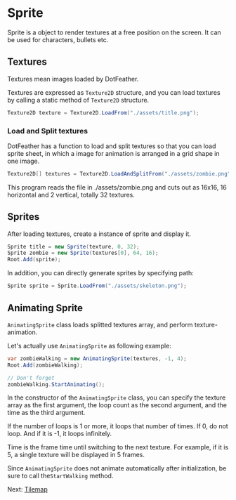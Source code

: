 # Sprite

Sprite is a object to render textures at a free position on the screen. It can
be used for characters, bullets etc.

## Textures

Textures mean images loaded by DotFeather.

Textures are expressed as `Texture2D` structure, and you can load textures by
calling a static method of `Texture2D` structure.

```cs
Texture2D texture = Texture2D.LoadFrom("./assets/title.png");
```

### Load and Split textures

DotFeather has a function to load and split textures so that you can load sprite
sheet, in which a image for animation is arranged in a grid shape in one image.

```cs
Texture2D[] textures = Texture2D.LoadAndSplitFrom("./assets/zombie.png", 16, 2, new Size(16, 16));
```

This program reads the file in ./assets/zombie.png and cuts out as 16x16, 16
horizontal and 2 vertical, totally 32 textures.

## Sprites

After loading textures, create a instance of sprite and display it.

```cs
Sprite title = new Sprite(texture, 0, 32);
Sprite zombie = new Sprite(textures[0], 64, 16);
Root.Add(sprite);
```

In addition, you can directly generate sprites by specifying path:

```cs
Sprite sprite = Sprite.LoadFrom("./assets/skeleton.png");
```

## Animating Sprite

`AnimatingSprite` class loads splitted textures array, and perform
texture-animation.

Let's actually use `AnimatingSprite` as following example:

```cs
var zombieWalking = new AnimatingSprite(textures, -1, 4);
Root.Add(zombieWalking);

// Don't forget
zombieWalking.StartAnimating();
```

In the constructor of the `AnimatingSprite` class, you can specify the texture
array as the first argument, the loop count as the second argument, and the time
as the third argument.

If the number of loops is 1 or more, it loops that number of times. If 0, do not
loop. And if it is -1, it loops infinitely.

Time is the frame time until switching to the next texture. For example, if it
is 5, a single texture will be displayed in 5 frames.

Since `AnimatingSprite` does not animate automatically after initialization, be
sure to call the`StartWalking` method.

Next: [Tilemap](tilemap.md)
